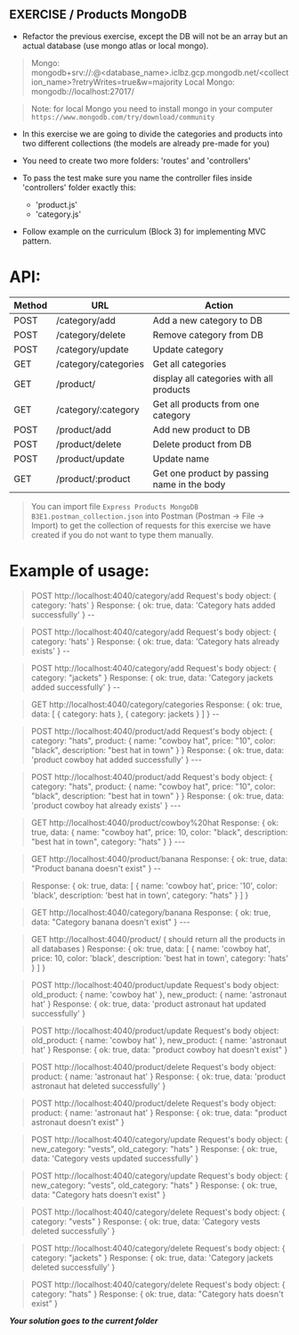 ## EXERCISE / Products MongoDB

- Refactor the previous exercise, except the DB will not be an array but an actual database (use mongo atlas or local mongo).

> Mongo: mongodb+srv://<username>:<password>@<database_name>.iclbz.gcp.mongodb.net/<collection_name>?retryWrites=true&w=majority
> Local Mongo: mongodb://localhost:27017/

> Note: for local Mongo you need to install mongo in your computer
> `https://www.mongodb.com/try/download/community`

- In this exercise we are going to divide the categories and products into two different collections (the models are already pre-made for you)

- You need to create two more folders: 'routes' and 'controllers'

- To pass the test make sure you name the controller files inside 'controllers' folder exactly this:

  - 'product.js'
  - 'category.js'

- Follow example on the curriculum (Block 3) for implementing MVC pattern.

# API:

| Method | URL                  | Action                                      |
| ------ | -------------------- | ------------------------------------------- |
| POST   | /category/add        | Add a new category to DB                    |
| POST   | /category/delete     | Remove category from DB                     |
| POST   | /category/update     | Update category                             |
| GET    | /category/categories | Get all categories                          |
| GET    | /product/            | display all categories with all products    |
| GET    | /category/:category  | Get all products from one category          |
| POST   | /product/add         | Add new product to DB                       |
| POST   | /product/delete      | Delete product from DB                      |
| POST   | /product/update      | Update name                                 |
| GET    | /product/:product    | Get one product by passing name in the body |

> You can import file `Express Products MongoDB B3E1.postman_collection.json` into Postman (Postman -> File -> Import) to get the collection of requests for this exercise we have created if you do not want to type them manually.

# Example of usage:

> POST http://localhost:4040/category/add
> Request's body object: { category: 'hats' }
> Response: { ok: true, data: 'Category hats added successfully' } --

> POST http://localhost:4040/category/add
> Request's body object: { category: 'hats' }
> Response: { ok: true, data: 'Category hats already exists' } --

> POST http://localhost:4040/category/add
> Request's body object: { category: "jackets" }
> Response: { ok: true, data: 'Category jackets added successfully' } --

> GET http://localhost:4040/category/categories
> Response: { ok: true, data: [ { category: hats }, { category: jackets } ] } --

> POST http://localhost:4040/product/add
> Request's body object: { category: "hats", product: { name: "cowboy hat", price: "10", color: "black", description: "best hat in town" } }
> Response: { ok: true, data: 'product cowboy hat added successfully' } ---

> POST http://localhost:4040/product/add
> Request's body object: { category: "hats", product: { name: "cowboy hat", price: "10", color: "black", description: "best hat in town" } }
> Response: { ok: true, data: 'product cowboy hat already exists' } ---

> GET http://localhost:4040/product/cowboy%20hat
> Response: { ok: true, data: { name: "cowboy hat", price: 10, color: "black", description: "best hat in town", category: "hats" } } ---

> GET http://localhost:4040/product/banana
> Response: { ok: true, data: "Product banana doesn't exist" } --

> Response: { ok: true, data: [ { name: 'cowboy hat', price: '10', color: 'black', description: 'best hat in town', category: "hats" } ] }

> GET http://localhost:4040/category/banana
> Response: { ok: true, data: "Category banana doesn't exist" } ---

> GET http://localhost:4040/product/ ( should return all the products in all databases )
> Response: { ok: true, data: [ { name: 'cowboy hat', price: 10, color: 'black', description: 'best hat in town', category: 'hats' } ] }

> POST http://localhost:4040/product/update
> Request's body object: old_product: { name: 'cowboy hat' }, new_product: { name: 'astronaut hat' }
> Response: { ok: true, data: 'product astronaut hat updated successfully' }

> POST http://localhost:4040/product/update
> Request's body object: old_product: { name: 'cowboy hat' }, new_product: { name: 'astronaut hat' }
> Response: { ok: true, data: "product cowboy hat doesn't exist" }

> POST http://localhost:4040/product/delete
> Request's body object: product: { name: 'astronaut hat' }
> Response: { ok: true, data: 'product astronaut hat deleted successfully' }

> POST http://localhost:4040/product/delete
> Request's body object: product: { name: 'astronaut hat' }
> Response: { ok: true, data: "product astronaut doesn't exist" }

> POST http://localhost:4040/category/update
> Request's body object: { new_category: "vests", old_category: "hats" }
> Response: { ok: true, data: 'Category vests updated successfully' }

> POST http://localhost:4040/category/update
> Request's body object: { new_category: "vests", old_category: "hats" }
> Response: { ok: true, data: "Category hats doesn't exist" }

> POST http://localhost:4040/category/delete
> Request's body object: { category: "vests" }
> Response: { ok: true, data: 'Category vests deleted successfully' }

> POST http://localhost:4040/category/delete
> Request's body object: { category: "jackets" }
> Response: { ok: true, data: 'Category jackets deleted successfully' }

> POST http://localhost:4040/category/delete
> Request's body object: { category: "hats" }
> Response: { ok: true, data: "Category hats doesn't exist" }

**_Your solution goes to the current folder_**
